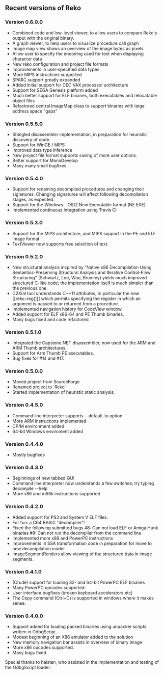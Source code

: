 ## Recent versions of Reko

### Version 0.6.0.0

* Combined code and low-level viewer, to allow users to compare Reko's output
  with the original binary.
* A graph viewer, to help users to visualize procedure call graph
* Image map view shows an overview of the image bytes as pixels
* Allow user to specify the encoding used for text when displaying character data
* New reko configuration and project file formats
* Improvements in user-specified data types
* More MIPS instructions supported
* SPARC support greatly expanded
* Added initial support for DEC VAX processor architecture
* Support for SEGA Genesis platform added
* Much better support for ELF binaries, both executables and relocatable object files
* Refactored central ImageMap class to support binaries with large address space "gaps"

### Version 0.5.5.0

* Shingled disassembler implementation, in preparation for heuristic discovery of code.
* Support for WinCE / MIPS
* Improved data type inference
* New project file format supports saving of more user options.
* Better support for MonoDevelop
* Many many small bugfixes

### Version 0.5.4.0

* Support for renaming decompiled procedures and changing their signatures.
  Changing signatures will affect following decompilation stages, as
  expected.
* Support for the Windows - OS/2 New Executable format (NE EXE)
* Implemented continuous integration using Travis CI

### Version 0.5.3.0

* Support for the MIPS architecture, and MIPS support in the
  PE and ELF image format
* TextViewer now supports free selection of text.

### Version 0.5.2.0

* New structural analysis inspired by "Native x86 Decompilation Using
  Semantics-Preserving Structural Analysis and Iterative Control-Flow
  Structuring" (Schwartz, Lee, Woo, Brumley) yields much improved
  structured C-like code; the implementation itself is much simpler
  than the previous one.
* C2Xml tool understands C++11 attributes, in particular the new
  [[reko::reg(<regname>)]] which permits specifying the register in
  which an argument is passed to or returned from a procedure.
* Implemented navigation history for CodeView window.
* Added support for ELF x86-64 and PE Thumb binaries.
* Many bugs fixed and code refactored.

### Version 0.5.1.0

* Integrated the Capstone.NET disassembler, now used for the ARM and
  ARM Thumb architectures.
* Support for Arm Thumb PE executables.
* Bug fixes for #14 and #17.

### Version 0.5.0.0

* Moved project from SourceForge
* Renamed project to 'Reko'
* Started implementation of heuristic static analysis.

### Version 0.4.5.0

* Command line interpreter supports --default-to option
* More ARM instructions implemented
* CP/M environment added
* 64-bit Windows enviroment added

### Version 0.4.4.0

* Mostly bugfixes

### Version 0.4.3.0

* Beginnings of new tabbed GUI
* Command line interpreter now understands a few switches; try typing
    decompile --help
* More x86 and m68k instructions supported

### Version 0.4.2.0

* Added support for PS3 and System V ELF files.
* For fun: a C64 BASIC "decompiler"!
* Fixed the following submitted bugs
#8: Can not load ELF or Amiga Hunk binaries
#9: Can not run the decompiler from the command line
* Implemented more x86 and PowerPC instructions
* Improvements in SSA transformation code in preparation for
  move to new decompilation model
* ImageSegmentRenders allow viewing of the structured data
  in image segments.

### Version 0.4.1.0

* (Crude) support for loading 32- and 64-bit PowerPC ELF binaries
* Many PowerPC opcodes supported.
* User interface bugfixes (broken keyboard accelerators etc)
* The Copy command (Ctrl+C) is supported in windows where it
  makes sense.

### Version 0.4.0.0

* Support added for loading packed binaries using unpacker scripts
  written in OdbgScript.
* Modest beginning of an X86 emulator added to the solution
* New memory navigation bar assists in overview of binary image
* More x86 opcodes supported.
* Many bugs fixed.

Special thanks to halsten, who assisted in the implementation and
testing of the OdbgScript loader.
